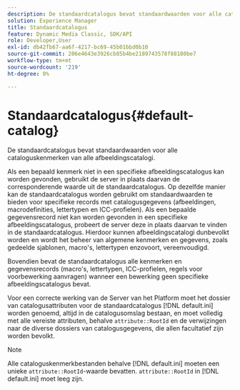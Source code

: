 ```yaml
---
description: De standaardcatalogus bevat standaardwaarden voor alle cataloguskenmerken van alle afbeeldingscatalogi.
solution: Experience Manager
title: Standaardcatalogus
feature: Dynamic Media Classic, SDK/API
role: Developer,User
exl-id: db42fb67-aa6f-4217-bc69-45b01bbd0b10
source-git-commit: 206e4643e3926cb85b4be2189743578f88180be7
workflow-type: tm+mt
source-wordcount: '219'
ht-degree: 0%

---
```


# Standaardcatalogus{#default-catalog}

De standaardcatalogus bevat standaardwaarden voor alle cataloguskenmerken van alle afbeeldingscatalogi.

Als een bepaald kenmerk niet in een specifieke afbeeldingscatalogus kan worden gevonden, gebruikt de server in plaats daarvan de corresponderende waarde uit de standaardcatalogus. Op dezelfde manier kan de standaardcatalogus worden gebruikt om standaardwaarden te bieden voor specifieke records met catalogusgegevens (afbeeldingen, macrodefinities, lettertypen en ICC-profielen). Als een bepaalde gegevensrecord niet kan worden gevonden in een specifieke afbeeldingscatalogus, probeert de server deze in plaats daarvan te vinden in de standaardcatalogus. Hierdoor kunnen afbeeldingscatalogi dunbevolkt worden en wordt het beheer van algemene kenmerken en gegevens, zoals gedeelde sjablonen, macro&#39;s, lettertypen enzovoort, vereenvoudigd.

Bovendien bevat de standaardcatalogus alle kenmerken en gegevensrecords (macro&#39;s, lettertypen, ICC-profielen, regels voor voorbewerking aanvragen) wanneer een bewerking geen specifieke afbeeldingscatalogus bevat.

Voor een correcte werking van de Server van het Platform moet het dossier van catalogusattributen voor de standaardcatalogus [!DNL default.ini] worden genoemd, altijd in de catalogusomslag bestaan, en moet volledig met alle vereiste attributen, behalve `attribute::RootId` en de verwijzingen naar de diverse dossiers van catalogusgegevens, die allen facultatief zijn worden bevolkt.

>[!NOTE]
>
>Alle cataloguskenmerkbestanden behalve [!DNL default.ini] moeten een unieke `attribute::RootId`-waarde bevatten. `attribute::RootId` in  [!DNL default.ini] moet leeg zijn.
